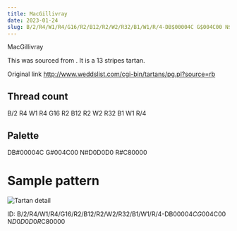```yaml
---
title: MacGillivray
date: 2023-01-24
slug: B/2/R4/W1/R4/G16/R2/B12/R2/W2/R32/B1/W1/R/4-DB$00004C G$004C00 N$D0D0D0 R$C80000
---
```

MacGillivray

This was sourced from <no value>.  It is a 13 stripes tartan.

Original link http://www.weddslist.com/cgi-bin/tartans/pg.pl?source=rb

## Thread count
B/2 R4 W1 R4 G16 R2 B12 R2 W2 R32 B1 W1 R/4

## Palette
DB#00004C G#004C00 N#D0D0D0 R#C80000

# Sample pattern

![Tartan detail](tartan.png "B/2 R4 W1 R4 G16 R2 B12 R2 W2 R32 B1 W1 R/4 tartan")

ID: B/2/R4/W1/R4/G16/R2/B12/R2/W2/R32/B1/W1/R/4-DB$00004C G$004C00 N$D0D0D0 R$C80000